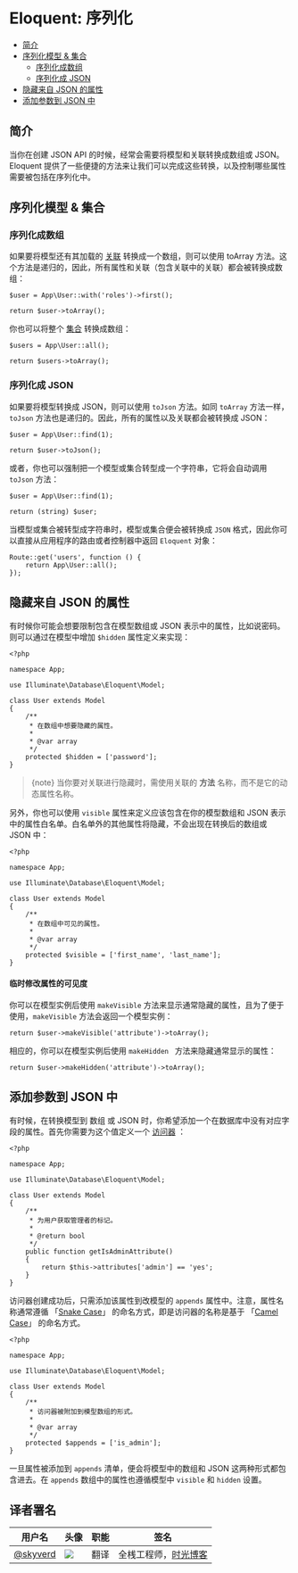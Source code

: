 # Eloquent: 序列化

- [简介](#introduction)
- [序列化模型 & 集合](#serializing-models-and-collections)
    - [序列化成数组](#serializing-to-arrays)
    - [序列化成 JSON](#serializing-to-json)
- [隐藏来自 JSON 的属性](#hiding-attributes-from-json)
- [添加参数到 JSON 中](#appending-values-to-json)

<a name="introduction"></a>
## 简介

当你在创建 JSON API 的时候，经常会需要将模型和关联转换成数组或 JSON。Eloquent 提供了一些便捷的方法来让我们可以完成这些转换，以及控制哪些属性需要被包括在序列化中。

<a name="serializing-models-and-collections"></a>
## 序列化模型 & 集合

<a name="serializing-to-arrays"></a>
### 序列化成数组

如果要将模型还有其加载的 [关联](/docs/{{version}}/eloquent-relationships) 转换成一个数组，则可以使用 toArray 方法。这个方法是递归的，因此，所有属性和关联（包含关联中的关联）都会被转换成数组：

    $user = App\User::with('roles')->first();

    return $user->toArray();

你也可以将整个 [集合](/docs/{{version}}/eloquent-collections) 转换成数组：

    $users = App\User::all();

    return $users->toArray();

<a name="serializing-to-json"></a>
### 序列化成 JSON

如果要将模型转换成 JSON，则可以使用 `toJson` 方法。如同 `toArray` 方法一样，`toJson` 方法也是递归的。因此，所有的属性以及关联都会被转换成 JSON：

    $user = App\User::find(1);

    return $user->toJson();

或者，你也可以强制把一个模型或集合转型成一个字符串，它将会自动调用 `toJson` 方法：

    $user = App\User::find(1);

    return (string) $user;

当模型或集合被转型成字符串时，模型或集合便会被转换成 `JSON` 格式，因此你可以直接从应用程序的路由或者控制器中返回 `Eloquent` 对象：

    Route::get('users', function () {
        return App\User::all();
    });

<a name="hiding-attributes-from-json"></a>
## 隐藏来自 JSON 的属性

有时候你可能会想要限制包含在模型数组或 JSON 表示中的属性，比如说密码。则可以通过在模型中增加 `$hidden` 属性定义来实现：


    <?php

    namespace App;

    use Illuminate\Database\Eloquent\Model;

    class User extends Model
    {
        /**
         * 在数组中想要隐藏的属性。
         *
         * @var array
         */
        protected $hidden = ['password'];
    }

> {note} 当你要对关联进行隐藏时，需使用关联的 **方法** 名称，而不是它的动态属性名称。

另外，你也可以使用 `visible` 属性来定义应该包含在你的模型数组和 JSON 表示中的属性白名单。白名单外的其他属性将隐藏，不会出现在转换后的数组或 JSON 中：

    <?php

    namespace App;

    use Illuminate\Database\Eloquent\Model;

    class User extends Model
    {
        /**
         * 在数组中可见的属性。
         *
         * @var array
         */
        protected $visible = ['first_name', 'last_name'];
    }

#### 临时修改属性的可见度

你可以在模型实例后使用 `makeVisible` 方法来显示通常隐藏的属性，且为了便于使用，`makeVisible` 方法会返回一个模型实例：

    return $user->makeVisible('attribute')->toArray();

相应的，你可以在模型实例后使用 `makeHidden ` 方法来隐藏通常显示的属性：

    return $user->makeHidden('attribute')->toArray();

<a name="appending-values-to-json"></a>
## 添加参数到 JSON 中

有时候，在转换模型到 数组 或 JSON 时，你希望添加一个在数据库中没有对应字段的属性。首先你需要为这个值定义一个 [访问器](/docs/{{version}}/eloquent-mutators) ：

    <?php

    namespace App;

    use Illuminate\Database\Eloquent\Model;

    class User extends Model
    {
        /**
         * 为用户获取管理者的标记。
         *
         * @return bool
         */
        public function getIsAdminAttribute()
        {
            return $this->attributes['admin'] == 'yes';
        }
    }

访问器创建成功后，只需添加该属性到改模型的 `appends` 属性中。注意，属性名称通常遵循 「[Snake Case](https://en.wikipedia.org/wiki/Snake_case)」 的命名方式，即是访问器的名称是基于 「[Camel Case](https://en.wikipedia.org/wiki/Camel_case)」 的命名方式。

    <?php

    namespace App;

    use Illuminate\Database\Eloquent\Model;

    class User extends Model
    {
        /**
         * 访问器被附加到模型数组的形式。
         *
         * @var array
         */
        protected $appends = ['is_admin'];
    }

一旦属性被添加到 `appends` 清单，便会将模型中的数组和 JSON 这两种形式都包含进去。在 `appends` 数组中的属性也遵循模型中 `visible` 和 `hidden` 设置。
## 译者署名
| 用户名 | 头像 | 职能 | 签名 |
|---|---|---|---|
| [@skyverd](https://laravel-china.org/users/79)  | <img class="avatar-66 rm-style" src="https://dn-phphub.qbox.me/uploads/avatars/79_1427370664.jpeg?imageView2/1/w/100/h/100">  |  翻译  | 全桟工程师，[时光博客](https://skyverd.com) |
